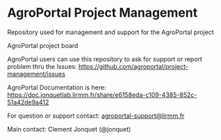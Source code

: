 # AgroPortal Project Management
Repository used for management and support for the AgroPortal project

AgroPortal project board

AgroPortal users can use this repository to ask for support or report problem thru the Issues: 
https://github.com/agroportal/project-management/issues

AgroPortal Documentation is here: 
https://doc.jonquetlab.lirmm.fr/share/e6158eda-c109-4385-852c-51a42de9a412

For question or support contact: agroportal-support@lirmm.fr

Main contact: Clement Jonquet (@jonquet)
